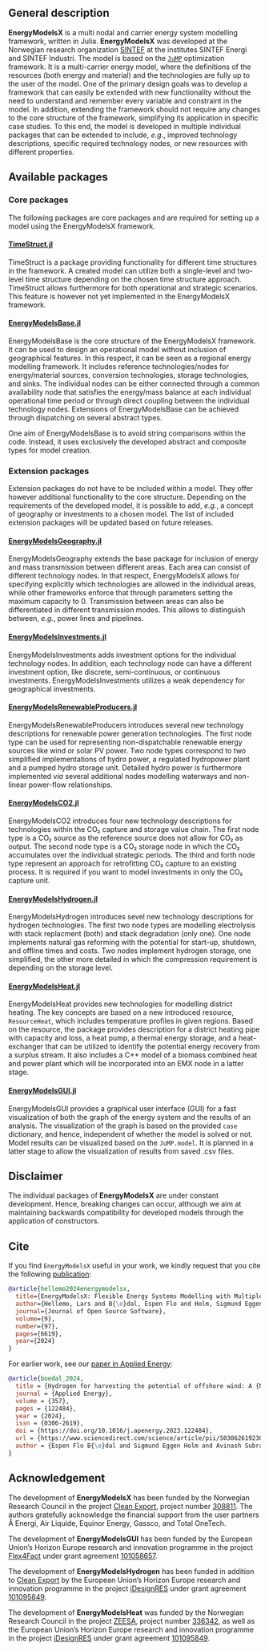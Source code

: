 ## General description

**EnergyModelsX** is a multi nodal and carrier energy system modelling framework, written in Julia.
**EnergyModelsX** was developed at the Norwegian research organization [SINTEF](www.sintef.no/en) at the institutes SINTEF Energi and SINTEF Industri.
The model is based on the [`JuMP`](https://jump.dev/JuMP.jl/stable/) optimization framework.
It is a multi-carrier energy model, where the definitions of the resources (both energy and material) and the technologies are fully up to the user of the model.
One of the primary design goals was to develop a framework that can easily be extended with new functionality without the need to understand and remember every variable and constraint in the model.
In addition, extending the framework should not require any changes to the core structure of the framework, simplifying its application in specific case studies.
To this end, the model is developed in multiple individual packages that can be extended to include, *e.g.*, improved technology descriptions, specific required technology nodes, or new resources with different properties.

## Available packages

### Core packages

The following packages are core packages and are required for setting up a model using the EnergyModelsX framework.

#### [TimeStruct.jl](https://sintefore.github.io/TimeStruct.jl/stable/)

TimeStruct is a package providing functionality for different time structures in the framework. A created model can utilize both a single-level and two-level time structure depending on the chosen time structure approach.
TimeStruct allows furthermore for both operational and strategic scenarios.
This feature is however not yet implemented in the EnergyModelsX framework.

#### [EnergyModelsBase.jl](https://github.com/EnergyModelsX/EnergyModelsBase.jl)

EnergyModelsBase is the core structure of the EnergyModelsX framework.
It can be used to design an operational model without inclusion of geographical features.
In this respect, it can be seen as a regional energy modelling framework.
It includes reference technologies/nodes for energy/material sources, conversion technologies, storage technologies, and sinks.
The individual nodes can be either connected through a common availability node that satisfies the energy/mass balance at each individual operational time period or through direct coupling between the individual technology nodes.
Extensions of EnergyModelsBase can be achieved through dispatching on several abstract types.

One aim of EnergyModelsBase is to avoid string comparisons within the code. Instead, it uses exclusively the developed abstract and composite types for model creation.

### Extension packages

Extension packages do not have to be included within a model.
They offer however additional functionality to the core structure.
Depending on the requirements of the developed model, it is possible to add, *e.g.*, a concept of geography or investments to a chosen model.
The list of included extension packages will be updated based on future releases.

#### [EnergyModelsGeography.jl](https://github.com/EnergyModelsX/EnergyModelsGeography.jl)

EnergyModelsGeography extends the base package for inclusion of energy and mass transmission between different areas.
Each area can consist of different technology nodes.
In that respect, EnergyModelsX allows for specifying explicitly which technologies are allowed in the individual areas, while other frameworks enforce that through parameters setting the maximum capacity to 0.
Transmission between areas can also be differentiated in different transmission modes.
This allows to distinguish between, *e.g.*, power lines and pipelines.

#### [EnergyModelsInvestments.jl](https://github.com/EnergyModelsX/EnergyModelsInvestments.jl)

EnergyModelsInvestments adds investment options for the individual technology nodes.
In addition, each technology node can have a different investment option, like discrete, semi-continuous, or continuous investments.
EnergyModelsInvestments utilizes a weak dependency for geographical investments.

#### [EnergyModelsRenewableProducers.jl](https://github.com/EnergyModelsX/EnergyModelsRenewableProducers.jl)

EnergyModelsRenewableProducers introduces several new technology descriptions for renewable power generation technologies.
The first node type can be used for representing non-dispatchable renewable energy sources like wind or solar PV power.
Two node types correspond to two simplified implementations of hydro power, a regulated hydropower plant and a pumped hydro storage unit.
Detailed hydro power is furthermore implemented *via* several additional nodes modelling waterways and non-linear power-flow relationships.

#### [EnergyModelsCO2.jl](https://github.com/EnergyModelsX/EnergyModelsCO2.jl)

EnergyModelsCO2 introduces four new technology descriptions for technologies within the CO₂ capture and storage value chain.
The first node type is a CO₂ source as the reference source does not allow for CO₂ as output.
The second node type is a CO₂ storage node in which the CO₂ accumulates over the individual strategic periods.
The third and forth node type represent an approach for retrofitting CO₂ capture to an existing process.
It is required if you want to model investments in only the CO₂ capture unit.

#### [EnergyModelsHydrogen.jl](https://github.com/EnergyModelsX/EnergyModelsHydrogen.jl)

EnergyModelsHydrogen introduces sevel new technology descriptions for hydrogen technologies.
The first two node types are modelling electrolysis with stack replacment (both) and stack degradation (only one).
One node implements natural gas reforming with the potential for start-up, shutdown, and offline times and costs.
Two nodes implement hydrogen storage, one simplified, the other more detailed in which the compression requirement is depending on the storage level.

#### [EnergyModelsHeat.jl](https://github.com/EnergyModelsX/EnergyModelsHeat.jl)

EnergyModelsHeat provides new technologies for modelling district heating.
The key concepts are based on a new introduced resource, `ResourceHeat`, which includes temperature profiles in given regions.
Based on the resource, the package provides description for a district heating pipe with capacity and loss, a heat pump, a thermal energy storage, and a heat-exchanger that can be utilized to identify the potential energy recovery from a surplus stream.
It also includes a C++ model of a biomass combined heat and power plant which will be incorporated into an EMX node in a latter stage.

#### [EnergyModelsGUI.jl](https://github.com/EnergyModelsX/EnergyModelsGUI.jl)

EnergyModelsGUI provides a graphical user interface (GUI) for a fast visualization of both the graph of the energy system and the results of an analysis.
The visualization of the graph is based on the provided `case` dictionary, and hence, independent of whether the model is solved or not.
Model results can be visualized based on the `JuMP.model`.
It is planned in a latter stage to allow the visualization of results from saved .csv files.

## Disclaimer

The individual packages of **EnergyModelsX** are under constant development.
Hence, breaking changes can occur, although we aim at maintaining backwards compatibility for developed models through the application of constructors.

## Cite

If you find `EnergyModelsX` useful in your work, we kindly request that you cite the following [publication](https://doi.org/10.21105/joss.06619):

```bibtex
@article{hellemo2024energymodelsx,
  title={EnergyModelsX: Flexible Energy Systems Modelling with Multiple Dispatch},
  author={Hellemo, Lars and B{\o}dal, Espen Flo and Holm, Sigmund Eggen and Pinel, Dimitri and Straus, Julian},
  journal={Journal of Open Source Software},
  volume={9},
  number={97},
  pages={6619},
  year={2024}
}
```

For earlier work, see our [paper in Applied Energy](https://www.sciencedirect.com/science/article/pii/S0306261923018482):

```bibtex
@article{boedal_2024,
  title = {Hydrogen for harvesting the potential of offshore wind: A {N}orth {S}ea case study},
  journal = {Applied Energy},
  volume = {357},
  pages = {122484},
  year = {2024},
  issn = {0306-2619},
  doi = {https://doi.org/10.1016/j.apenergy.2023.122484},
  url = {https://www.sciencedirect.com/science/article/pii/S0306261923018482},
  author = {Espen Flo B{\o}dal and Sigmund Eggen Holm and Avinash Subramanian and Goran Durakovic and Dimitri Pinel and Lars Hellemo and Miguel Mu{\~n}oz Ortiz and Brage Rugstad Knudsen and Julian Straus}
}
```

## Acknowledgement

The development of **EnergyModelsX** has been funded by the Norwegian Research Council in the project [Clean Export](https://www.sintef.no/en/projects/2020/cleanexport/), project number [308811](https://prosjektbanken.forskningsradet.no/project/FORISS/308811).
The authors gratefully acknowledge the financial support from the user partners Å Energi, Air Liquide, Equinor Energy, Gassco, and Total OneTech.

The development of **EnergyModelsGUI** has been funded by the European Union’s Horizon Europe research and innovation programme in the project [Flex4Fact](https://flex4fact.eu/home-3/) under grant agreement [101058657](https://doi.org/10.3030/101058657).

The development of **EnergyModelsHydrogen** has been funded in addition to [Clean Export](https://www.sintef.no/en/projects/2020/cleanexport/) by the European Union’s Horizon Europe research and innovation programme in the project [iDesignRES](https://idesignres.eu/) under grant agreement [101095849](https://doi.org/10.3030/101095849).

The development of **EnergyModelsHeat** was funded by the Norwegian Research Council in the project [ZEESA](https://www.sintef.no/en/projects/2023/zeesa-zero-emission-energy-systems-for-the-arctic/), project number [336342](https://prosjektbanken.forskningsradet.no/project/FORISS/336342), as well as the European Union’s Horizon Europe research and innovation programme in the project [iDesignRES](https://idesignres.eu/) under grant agreement [101095849](https://doi.org/10.3030/101095849).
